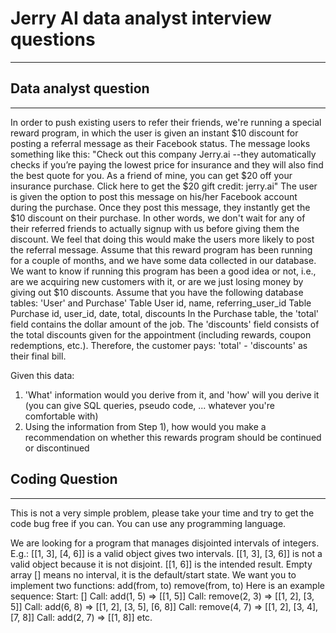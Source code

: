 # Jerry AI data analyst interview questions
***



## Data analyst question
***
In order to push existing users to refer their friends, we're running a special reward program, in which the user is given an instant $10 discount for posting a referral message as their Facebook status. The message looks something like this:
"Check out this company Jerry.ai --they automatically checks if you’re paying the lowest price for insurance and they will also find the best quote for you. As a friend of mine, you can get $20 off your insurance purchase. Click here to get the $20 gift credit: ​jerry.ai​"
The user is given the option to post this message on his/her Facebook account during the purchase. Once they post this message, they instantly get the $10 discount on their purchase. In other words, we don't wait for any of their referred friends to actually signup with us before giving them the discount. We feel that doing this would make the users more likely to post the referral message.
Assume that this reward program has been running for a couple of months, and we have some data collected in our database. We want to know if running this program has been a good idea or not, i.e., are we acquiring new customers with it, or are we just losing money by giving out $10 discounts.
Assume that you have the following database tables: 'User' and Purchase'
Table User
id, name, referring_user_id
Table Purchase
id, user_id, date, total, discounts
In the Purchase table, the 'total' field contains the dollar amount of the job. The 'discounts' field consists of the total discounts given for the appointment (including rewards, coupon redemptions, etc.). Therefore, the customer pays: 'total' - 'discounts' as their final bill.

Given this data:
1) 'What' information would you derive from it, and 'how' will you derive it (you can give SQL queries, pseudo code, ... whatever you're comfortable with)
2) Using the information from Step 1), how would you make a recommendation on whether this rewards program should be continued or discontinued


## Coding Question
***
This is not a very simple problem, please take your time and try to get the code bug free if you can. You can use any programming language.

We are looking for a program that manages disjointed intervals of integers. E.g.: [[1, 3], [4, 6]] is a valid object gives two intervals. [[1, 3], [3, 6]] is not a valid object because it is not disjoint. [[1, 6]] is the intended result.
Empty array [] means no interval, it is the default/start state. We want you to implement two functions:
add(from, to) remove(from, to)
Here is an example sequence:
Start: []
Call: add(1, 5) => [[1, 5]]
Call: remove(2, 3) => [[1, 2], [3, 5]]
Call: add(6, 8) => [[1, 2], [3, 5], [6, 8]] Call: remove(4, 7) => [[1, 2], [3, 4], [7, 8]] Call: add(2, 7) => [[1, 8]] etc.

